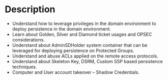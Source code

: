 # Description

* Understand how to leverage privileges in the domain environment to deploy persistence in the domain environment.
* Learn about Golden, Silver and Diamond ticket usages and OPSEC considerations.
* Understand about AdminSDHolder system container that can be leveraged for deploying persistence on Protected Groups.
* Understand and abuse ACLs applied on the remote access protocols.
* Understand about Skeleton Key, DSRM, Custom SSP based persistence techniques.
* Computer and User account takeover – Shadow Credentials.
